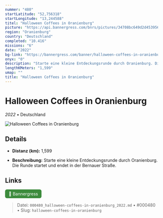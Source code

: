 ```yaml
---
nummer: "480"
startLatitude: "52,756318"
startLongitude: "13,244588"
titel: "Halloween Coffees in Oranienburg"
picture: "https://api.bannergress.com/bnrs/pictures/34708bc649d2d45395637b3f5ec63164"
region: "Oranienburg"
country: "Deutschland"
completed: "10.416"
missions: "6"
date: "2022"
bg-link: "https://bannergress.com/banner/halloween-coffees-in-oranienburg-c369"
onyx: "0"
description: "Starte eine kleine Entdeckungsrunde durch Oranienburg. Die Runde startet und endet in der Bernauer Straße."
lengthKMeters: "1,599"
umap: ""
title: "Halloween Coffees in Oranienburg"
---
```

# Halloween Coffees in Oranienburg

*2022* • Deutschland

![Halloween Coffees in Oranienburg](https://api.bannergress.com/bnrs/pictures/34708bc649d2d45395637b3f5ec63164)

## Details
- **Distanz (km):** 1,599



- **Beschreibung:** Starte eine kleine Entdeckungsrunde durch Oranienburg. Die Runde startet und endet in der Bernauer Straße.


## Links
<div style="margin-top: 0.5em;">
<a href="https://bannergress.com/banner/halloween-coffees-in-oranienburg-c369" target="_blank" style="display:inline-block;margin-right:8px;padding:6px 12px;background-color:#3c8b3c;color:white;text-decoration:none;border-radius:6px;">🔗 Bannergress</a>

</div>


> Datei: `000480_halloween-coffees-in-oranienburg_2022.md` • #000480 • Slug: `halloween-coffees-in-oranienburg`
